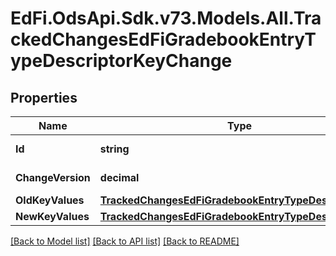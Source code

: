 # EdFi.OdsApi.Sdk.v73.Models.All.TrackedChangesEdFiGradebookEntryTypeDescriptorKeyChange

## Properties

Name | Type | Description | Notes
------------ | ------------- | ------------- | -------------
**Id** | **string** | Resource identifier | [optional] 
**ChangeVersion** | **decimal** | Change version | [optional] 
**OldKeyValues** | [**TrackedChangesEdFiGradebookEntryTypeDescriptorKey**](TrackedChangesEdFiGradebookEntryTypeDescriptorKey.md) |  | [optional] 
**NewKeyValues** | [**TrackedChangesEdFiGradebookEntryTypeDescriptorKey**](TrackedChangesEdFiGradebookEntryTypeDescriptorKey.md) |  | [optional] 

[[Back to Model list]](../../README.md#documentation-for-models) [[Back to API list]](../../README.md#documentation-for-api-endpoints) [[Back to README]](../../README.md)


